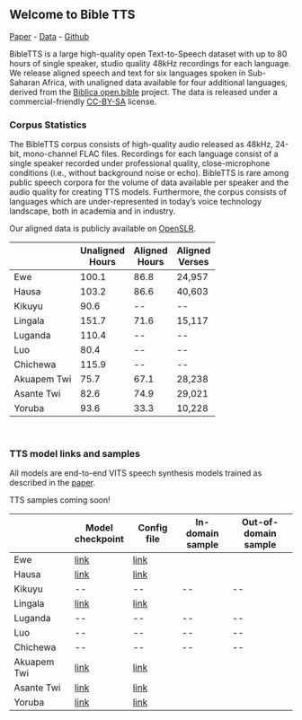 ## Welcome to Bible TTS
[Paper](https://arxiv.org/pdf/2207.03546.pdf) - [Data](http://www.openslr.org/129/) - [Github](https://github.com/masakhane-io/bibleTTS)

BibleTTS is a large high-quality open Text-to-Speech dataset with up to 80 hours of single speaker, studio quality 48kHz recordings for each language.
We release aligned speech and text for six languages spoken in Sub-Saharan Africa, with unaligned data available for four additional languages, derived from the [Biblica open.bible](https://open.bible/) project. 
The data is released under a commercial-friendly [CC-BY-SA](https://creativecommons.org/licenses/by-sa/4.0/) license.


### Corpus Statistics

The BibleTTS corpus consists of high-quality audio released as 48kHz, 24-bit, mono-channel FLAC files. Recordings for each language consist of a single speaker recorded under professional quality, close-microphone conditions (i.e., without background noise or echo). BibleTTS is rare among public speech corpora for the volume of data available per speaker and the audio quality for creating TTS models. Furthermore, the corpus consists of languages which are under-represented in today’s voice technology landscape, both in academia and in industry.  

Our aligned data is publicly available on [OpenSLR](http://www.openslr.org/129/).  

|              | Unaligned <br>Hours | Aligned<br> Hours | Aligned<br> Verses |
|--------------|--------------|-------------|-------------|
| Ewe          | 100.1        | 86.8        | 24,957      |
| Hausa        | 103.2        | 86.6        | 40,603      |
| Kikuyu       | 90.6         | --          | --          |
| Lingala      | 151.7        | 71.6        | 15,117      |
| Luganda      | 110.4        | --          | --          |
| Luo          | 80.4         | --          | --          |
| Chichewa     | 115.9        | --          | --          |
| Akuapem Twi  | 75.7         | 67.1        | 28,238      |
| Asante Twi   | 82.6         | 74.9        | 29,021      |
| Yoruba       | 93.6         | 33.3        | 10,228      |  
<br>


### TTS model links and samples

All models are end-to-end VITS speech synthesis models trained as described in the [paper](https://arxiv.org/pdf/2207.03546.pdf).  

TTS samples coming soon!  

|              | Model<br> checkpoint | Config file | In-domain<br> sample | Out-of-domain<br> sample | 
|------|-------|------|------|------|
| Ewe         | [link](https://coqui-ai-public-models.s3.amazonaws.com/OpenBible/ewe/checkpoint_1100000.pth) | [link](https://coqui-ai-public-models.s3.amazonaws.com/OpenBible/asante-twi/config.json) |        |      | 
| Hausa       | [link](https://coqui-ai-public-models.s3.amazonaws.com/OpenBible/hausa/checkpoint_1100000.pth) | [link](https://coqui-ai-public-models.s3.amazonaws.com/OpenBible/hausa/config.json) |    |    |
| Kikuyu      | -- | -- | --          | --          |
| Lingala     | [link](https://coqui-ai-public-models.s3.amazonaws.com/OpenBible/lingala/checkpoint_1100000.pth) | [link](https://coqui-ai-public-models.s3.amazonaws.com/OpenBible/lingala/config.json) |      |       |
| Luganda     | -- | -- | --          | --          |
| Luo         | -- | -- | --          | --          |
| Chichewa    | -- | -- | --          | --          |
| Akuapem Twi | [link](https://coqui-ai-public-models.s3.amazonaws.com/OpenBible/akuapem-twi/checkpoint_1100000.pth) | [link](https://coqui-ai-public-models.s3.amazonaws.com/OpenBible/akuapem-twi/config.json) |      |  |
| Asante Twi  | [link](https://coqui-ai-public-models.s3.amazonaws.com/OpenBible/asante-twi/checkpoint_1100000.pth) | [link](https://coqui-ai-public-models.s3.amazonaws.com/OpenBible/asante-twi/config.json) |    |   |
| Yoruba      | [link](https://coqui-ai-public-models.s3.amazonaws.com/OpenBible/yoruba/checkpoint_1100000.pth) | [link](https://coqui-ai-public-models.s3.amazonaws.com/OpenBible/yoruba/config.json) |    |  |  
<br>
